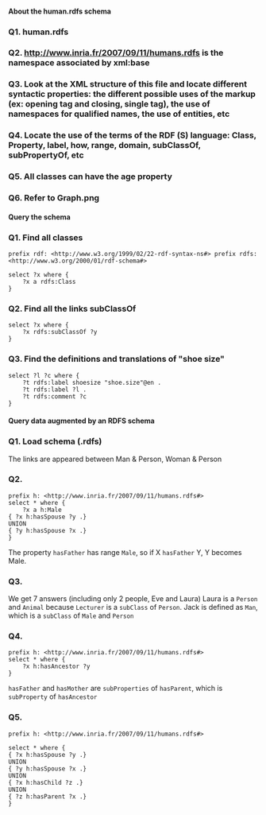 #### About the human.rdfs schema

### Q1. human.rdfs

### Q2. http://www.inria.fr/2007/09/11/humans.rdfs is the namespace associated by xml:base

### Q3. Look at the XML structure of this file and locate different syntactic properties: the different possible uses of the markup (ex: opening tag and closing, single tag), the use of namespaces for qualified names, the use of entities, etc

### Q4. Locate the use of the terms of the RDF (S) language: Class, Property, label, how, range, domain, subClassOf, subPropertyOf, etc

### Q5. All classes can have the age property

### Q6. Refer to Graph.png

#### Query the schema

### Q1. Find all classes
```
prefix rdf: <http://www.w3.org/1999/02/22-rdf-syntax-ns#> prefix rdfs: <http://www.w3.org/2000/01/rdf-schema#>

select ?x where {
    ?x a rdfs:Class
}
```

### Q2. Find all the links subClassOf
```
select ?x where {
    ?x rdfs:subClassOf ?y
}
```

### Q3. Find the definitions and translations of "shoe size"
```
select ?l ?c where {
    ?t rdfs:label shoesize "shoe.size"@en .
    ?t rdfs:label ?l .
    ?t rdfs:comment ?c
}
```

#### Query data augmented by an RDFS schema

### Q1. Load schema (.rdfs)
The links are appeared between Man & Person, Woman & Person

### Q2.
```
prefix h: <http://www.inria.fr/2007/09/11/humans.rdfs#>
select * where {
    ?x a h:Male
{ ?x h:hasSpouse ?y .}
UNION
{ ?y h:hasSpouse ?x .}
}
```
The property `hasFather` has range `Male`, so if X `hasFather` Y, Y becomes Male.

### Q3.
We get 7 answers (including only 2 people, Eve and Laura)
Laura is a `Person` and `Animal` because `Lecturer` is a `subClass` of `Person`.
Jack is defined as `Man`, which is a `subClass` of `Male` and `Person`

### Q4.
```
prefix h: <http://www.inria.fr/2007/09/11/humans.rdfs#>
select * where {
    ?x h:hasAncestor ?y
}
```
`hasFather` and `hasMother` are `subProperties` of `hasParent`, which is `subProperty` of `hasAncestor`

### Q5.
```
prefix h: <http://www.inria.fr/2007/09/11/humans.rdfs#>

select * where {
{ ?x h:hasSpouse ?y .}
UNION
{ ?y h:hasSpouse ?x .}
UNION
{ ?x h:hasChild ?z .}
UNION
{ ?z h:hasParent ?x .}
}
```
